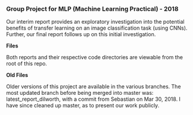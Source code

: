 ### Group Project for MLP (Machine Learning Practical) - 2018
Our interim report provides an exploratory investigation into the potential benefits of transfer learning on an image classification task (using CNNs). Further, our final report follows up on this initial investigation.

**Files**

Both reports and their respective code directories are viewable from the root of this repo.

**Old Files**

Older versions of this project are available in the various branches. The most updated branch before being merged into master was: latest_report_dilworth, with a commit from Sebastian on Mar 30, 2018. I have since cleaned up master, as to present our work publicly.
